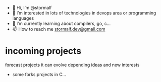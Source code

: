 - 👋 Hi, I’m @stormalf
- 👀 I’m interested in lots of technologies in devops area or programming languages
- 🌱 I’m currently learning about compilers, go, c...
- 📫 How to reach me stormalf.dev@gmail.com

# incoming projects 

forecast projects it can evolve depending ideas and new interests
- some forks projects in C...

